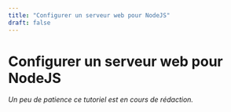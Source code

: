 ```yaml
---
title: "Configurer un serveur web pour NodeJS"
draft: false
---
```

# Configurer un serveur web pour NodeJS
*Un peu de patience ce tutoriel est en cours de rédaction.*

